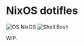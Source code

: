 # NixOS dotifles

![OS NixOS](https://img.shields.io/badge/os-nixos%20-%235277c3?style=flat-square&logoColor=7eb5e0)
![Shell Bash](https://img.shields.io/badge/editor-vscode-%23464748?style=flat-square)

WIP.

